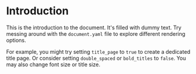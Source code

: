 # Introduction

This is the introduction to the document. It's filled with dummy text. Try messing around with the
`document.yaml` file to explore different rendering options.

For example, you might try setting `title_page` to `true` to create a dedicated title page.
Or consider setting `double_spaced` or `bold_titles` to `false`. You may also change font size or
title size.
